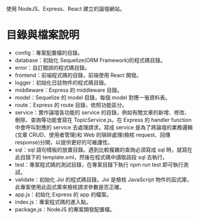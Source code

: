 使用 NodeJS、Express、React 建立的論壇網站。

目錄與檔案說明
===
- config：專案配置檔的目錄。
- database：初始化 Sequelize(ORM Framework)的程式碼目錄。
- error：自訂錯誤的程式碼目錄。
- frontend：前端程式碼的目錄，前端使用 React 開發。
- logger：初始化日誌物件的程式碼目錄。
- middleware：Express 的 middleware 目錄。
- model：Sequelize 的 model 目錄，每個 model 對應一張資料表。
- route：Express 的 route 目錄，依照功能區分。
- service：實作論壇各功能的 service 的目錄，例如有關文章的新增、修改、刪除、查詢等功能會寫在 TopicService.js。在 Express 的 handler function 中會呼叫對應的 service 去處理請求。寫成 service 是為了將論壇的業務邏輯(文章 CRUD、使用者管理)和 Web 的瑣碎處理(檢核 request、回傳 response)分開，以提供更好的可維護性。
- sql：sql 語句樣板的放置目錄。遇到比較複雜的查詢必須寫成 sql 時，就寫在此目錄下的 template.xml，然後在程式碼中讀取該段 sql 去執行。
- test：專案程式碼的測試目錄，在專案目錄下執行 npm run test 即可執行測試。
- validate：初始化 Joi 的程式碼目錄。Joi 是檢核 JavaScript 物件的函式庫，此專案使用此函式庫來檢核請求參數是否正確。
- app.js：初始化 Express 的 app 的檔案。
- index.js：專案程式碼的進入點。
- package.js：NodeJS 的專案開發配置檔。
